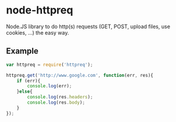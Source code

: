 node-httpreq
============

Node.JS library to do http(s) requests (GET, POST, upload files, use cookies, ...) the easy way.

## Example

```js
var httpreq = require('httpreq');

httpreq.get('http://www.google.com', function(err, res){
	if (err){
		console.log(err);
	}else{
		console.log(res.headers);
		console.log(res.body);
	}
});
```
